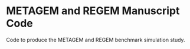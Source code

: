 # METAGEM and REGEM Manuscript Code  

Code to produce the METAGEM and REGEM benchmark simulation study.  